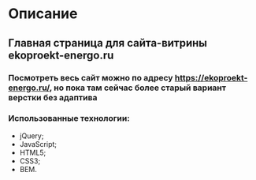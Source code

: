 # Описание

## Главная страница для сайта-витрины ekoproekt-energo.ru

### Посмотреть весь сайт можно по адресу https://ekoproekt-energo.ru/, но пока там сейчас более старый вариант верстки без адаптива

### Использованные технологии:
- jQuery;
- JavaScript;
- HTML5;
- CSS3;
- BEM.